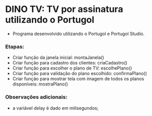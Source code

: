 # DINO TV: TV por assinatura utilizando o Portugol

- Programa desenvolvido utilizando o Portugol e Portugol Studio.



### Etapas:

- Criar função da janela inicial: montaJanela()
- Criar função para cadastro dos clientes: criaCadastro()
- Criar função para escolher o plano de TV: escolhePlano()
- Criar função para validação do plano escolhido: confirmaPlano()
- Criar função para mostrar tela com imagem de todos os planos disponíveis: mostraPlano()


### Observações adicionais: 

- a variável delay é dado em milisegundos;